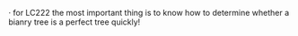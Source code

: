 · for LC222 the most important thing is to know how to determine whether a bianry tree is a perfect tree quickly!
